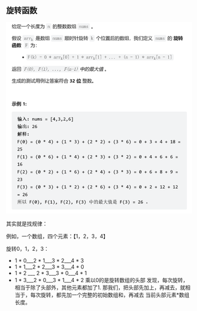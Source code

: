 ## 旋转函数
![](../../img/maxRotateFunction.png)

其实就是找规律：

例如，一个数组，四个元素：【1，2，3，4】

旋转0，1，2，3：
- 1 * 0___2 * 1___3 * 2___4 * 3
- 1 * 1___2 * 2___3 * 3___4 * 0
- 1 * 2 ___ 2 * 3___3 * 0___4 *  1
- 1 * 3___2 * 0___3 * 1___4 * 2
乘以0的是旋转数组的头部
发现，每次旋转，相当于除了头部外，其他元素都加了1.
那我们，把头部先加上，再减去，就相当于，每次旋转，都先加一个完整的初始数组和，再减去 当前头部元素*数组长度。